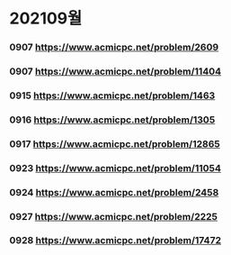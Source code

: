 # 202109월

### 0907 https://www.acmicpc.net/problem/2609
### 0907 https://www.acmicpc.net/problem/11404

### 0915 https://www.acmicpc.net/problem/1463
### 0916 https://www.acmicpc.net/problem/1305
### 0917 https://www.acmicpc.net/problem/12865
### 0923 https://www.acmicpc.net/problem/11054
### 0924 https://www.acmicpc.net/problem/2458
### 0927 https://www.acmicpc.net/problem/2225
### 0928 https://www.acmicpc.net/problem/17472 
